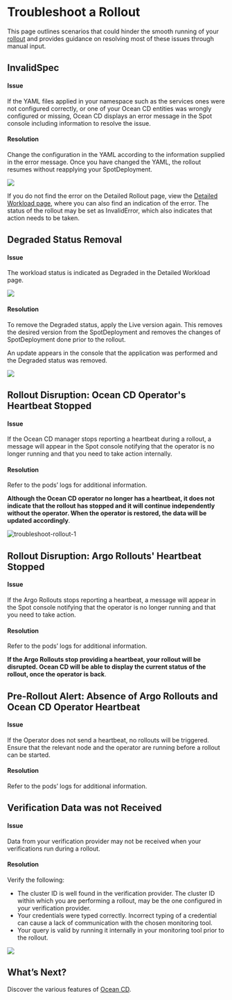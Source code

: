 # Troubleshoot a Rollout

This page outlines scenarios that could hinder the smooth running of your [rollout](ocean-cd/tutorials/view-rollouts/) and provides guidance on resolving most of these issues through manual input.

## InvalidSpec

#### Issue

If the YAML files applied in your namespace such as the services ones were not configured correctly, or one of your Ocean CD entities was wrongly configured or missing, Ocean CD displays an error message in the Spot console including information to resolve the issue.

#### Resolution

Change the configuration in the YAML according to the information supplied in the error message. Once you have changed the YAML, the rollout resumes without reapplying your SpotDeployment.

<img src="/ocean-cd/_media/troubleshoot-rollout-001.png" />

If you do not find the error on the Detailed Rollout page, view the [Detailed Workload page](ocean-cd/tutorials/view-workloads/details), where you can also find an indication of the error. The status of the rollout may be set as InvalidError, which also indicates that action needs to be taken.

## Degraded Status Removal

#### Issue

The workload status is indicated as Degraded in the Detailed Workload page.

<img src="/ocean-cd/_media/troubleshoot-rollout-002.png" />

#### Resolution

To remove the Degraded status, apply the Live version again. This removes the desired version from the SpotDeployment and removes the changes of SpotDeployment done prior to the rollout.

An update appears in the console that the application was performed and the Degraded status was removed.

<img src="/ocean-cd/_media/troubleshoot-rollout-003.png" />

## Rollout Disruption: Ocean CD Operator's Heartbeat Stopped

#### Issue

If the Ocean CD manager stops reporting a heartbeat during a rollout, a message will appear in the Spot console notifying that the operator is no longer running and that you need to take action internally.

#### Resolution

Refer to the pods’ logs for additional information.

**Although the Ocean CD operator no longer has a heartbeat, it does not indicate that the rollout has stopped and it will continue independently without the operator. When the operator is restored, the data will be updated accordingly**.

![troubleshoot-rollout-1](https://github.com/spotinst/help/assets/106514736/61be709e-428b-4403-97fc-6ea9466558ac)

## Rollout Disruption: Argo Rollouts' Heartbeat Stopped

#### Issue

If the Argo Rollouts stops reporting a heartbeat, a message will appear in the Spot console notifying that the operator is no longer running and that you need to take action.

#### Resolution

Refer to the pods’ logs for additional information.

**If the Argo Rollouts stop providing a heartbeat, your rollout will be disrupted. Ocean CD will be able to display the current status of the rollout, once the operator is back**.

## Pre-Rollout Alert: Absence of Argo Rollouts and Ocean CD Operator Heartbeat

#### Issue

If the Operator does not send a heartbeat, no rollouts will be triggered. Ensure that the relevant node and the operator are running before a rollout can be started.

#### Resolution

Refer to the pods’ logs for additional information.

## Verification Data was not Received

#### Issue

Data from your verification provider may not be received when your verifications run during a rollout.

#### Resolution

Verify the following:

- The cluster ID is well found in the verification provider. The cluster ID within which you are performing a rollout, may be the one configured in your verification provider.
- Your credentials were typed correctly. Incorrect typing of a credential can cause a lack of communication with the chosen monitoring tool.
- Your query is valid by running it internally in your monitoring tool prior to the rollout.

<img src="/ocean-cd/_media/troubleshoot-verification-data.png" />

## What’s Next?

Discover the various features of [Ocean CD](ocean-cd/concepts-features/).

